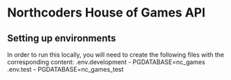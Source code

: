 # Northcoders House of Games API

## Setting up environments

In order to run this locally, you will need to create the following files with the corresponding content:
.env.development - PGDATABASE=nc_games
.env.test - PGDATABASE=nc_games_test
